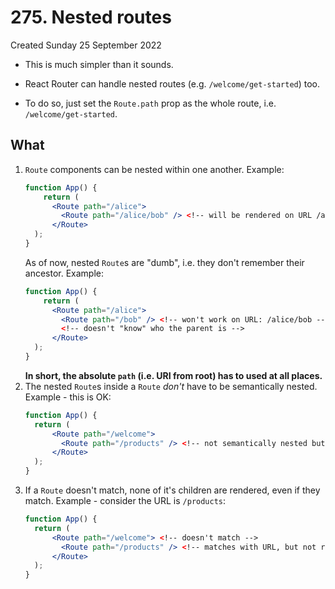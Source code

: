 # 275. Nested routes
Created Sunday 25 September 2022

- This is much simpler than it sounds.
- React Router can handle nested routes (e.g. `/welcome/get-started`) too.

- To do so, just set the `Route.path` prop as the whole route, i.e. `/welcome/get-started`.

## What
1. `Route` components can be nested within one another. Example:
	```jsx
	function App() {
		return (
		  <Route path="/alice">
			<Route path="/alice/bob" /> <!-- will be rendered on URL /alice/bob -->
		  </Route>
	  );
	}
	```
	As of now, nested `Route`s are "dumb", i.e. they don't remember their ancestor. Example:
	```jsx
	function App() {
		return (
		  <Route path="/alice">
			<Route path="/bob" /> <!-- won't work on URL: /alice/bob -->
			<!-- doesn't "know" who the parent is -->
		  </Route>
	  );
	}
	```
	**In short, the absolute `path` (i.e. URI from root) has to used at all places.**
3. The nested `Route`s inside a `Route` *don't* have to be semantically nested. Example - this is OK:
	```jsx
	function App() {
	  return (
		  <Route path="/welcome">
			<Route path="/products" /> <!-- not semantically nested but allowed -->
		  </Route>
	  );
	}
	```
4. If a `Route` doesn't match, none of it's children are rendered, even if they match. Example - consider the URL is `/products`:
	```jsx
	function App() {
	  return (
		  <Route path="/welcome"> <!-- doesn't match -->
			<Route path="/products" /> <!-- matches with URL, but not rendered, as parent does't match -->
		  </Route>
	  );
	}
	```